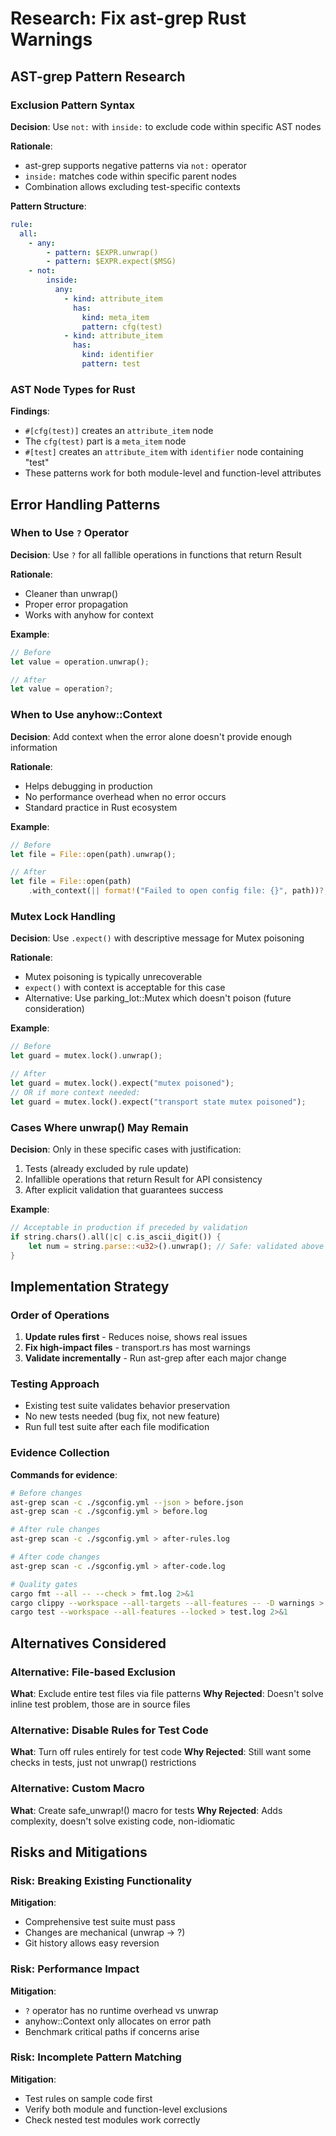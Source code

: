 # Research: Fix ast-grep Rust Warnings

## AST-grep Pattern Research

### Exclusion Pattern Syntax

**Decision**: Use `not:` with `inside:` to exclude code within specific AST nodes

**Rationale**:

- ast-grep supports negative patterns via `not:` operator
- `inside:` matches code within specific parent nodes
- Combination allows excluding test-specific contexts

**Pattern Structure**:

```yaml
rule:
  all:
    - any:
        - pattern: $EXPR.unwrap()
        - pattern: $EXPR.expect($MSG)
    - not:
        inside:
          any:
            - kind: attribute_item
              has:
                kind: meta_item
                pattern: cfg(test)
            - kind: attribute_item
              has:
                kind: identifier
                pattern: test
```

### AST Node Types for Rust

**Findings**:

- `#[cfg(test)]` creates an `attribute_item` node
- The `cfg(test)` part is a `meta_item` node
- `#[test]` creates an `attribute_item` with `identifier` node containing "test"
- These patterns work for both module-level and function-level attributes

## Error Handling Patterns

### When to Use `?` Operator

**Decision**: Use `?` for all fallible operations in functions that return Result

**Rationale**:

- Cleaner than unwrap()
- Proper error propagation
- Works with anyhow for context

**Example**:

```rust
// Before
let value = operation.unwrap();

// After
let value = operation?;
```

### When to Use anyhow::Context

**Decision**: Add context when the error alone doesn't provide enough information

**Rationale**:

- Helps debugging in production
- No performance overhead when no error occurs
- Standard practice in Rust ecosystem

**Example**:

```rust
// Before
let file = File::open(path).unwrap();

// After
let file = File::open(path)
    .with_context(|| format!("Failed to open config file: {}", path))?;
```

### Mutex Lock Handling

**Decision**: Use `.expect()` with descriptive message for Mutex poisoning

**Rationale**:

- Mutex poisoning is typically unrecoverable
- `expect()` with context is acceptable for this case
- Alternative: Use parking_lot::Mutex which doesn't poison (future consideration)

**Example**:

```rust
// Before
let guard = mutex.lock().unwrap();

// After
let guard = mutex.lock().expect("mutex poisoned");
// OR if more context needed:
let guard = mutex.lock().expect("transport state mutex poisoned");
```

### Cases Where unwrap() May Remain

**Decision**: Only in these specific cases with justification:

1. Tests (already excluded by rule update)
2. Infallible operations that return Result for API consistency
3. After explicit validation that guarantees success

**Example**:

```rust
// Acceptable in production if preceded by validation
if string.chars().all(|c| c.is_ascii_digit()) {
    let num = string.parse::<u32>().unwrap(); // Safe: validated above
}
```

## Implementation Strategy

### Order of Operations

1. **Update rules first** - Reduces noise, shows real issues
2. **Fix high-impact files** - transport.rs has most warnings
3. **Validate incrementally** - Run ast-grep after each major change

### Testing Approach

- Existing test suite validates behavior preservation
- No new tests needed (bug fix, not new feature)
- Run full test suite after each file modification

### Evidence Collection

**Commands for evidence**:

```bash
# Before changes
ast-grep scan -c ./sgconfig.yml --json > before.json
ast-grep scan -c ./sgconfig.yml > before.log

# After rule changes
ast-grep scan -c ./sgconfig.yml > after-rules.log

# After code changes
ast-grep scan -c ./sgconfig.yml > after-code.log

# Quality gates
cargo fmt --all -- --check > fmt.log 2>&1
cargo clippy --workspace --all-targets --all-features -- -D warnings > clippy.log 2>&1
cargo test --workspace --all-features --locked > test.log 2>&1
```

## Alternatives Considered

### Alternative: File-based Exclusion

**What**: Exclude entire test files via file patterns
**Why Rejected**: Doesn't solve inline test problem, those are in source files

### Alternative: Disable Rules for Test Code

**What**: Turn off rules entirely for test code
**Why Rejected**: Still want some checks in tests, just not unwrap() restrictions

### Alternative: Custom Macro

**What**: Create safe_unwrap!() macro for tests
**Why Rejected**: Adds complexity, doesn't solve existing code, non-idiomatic

## Risks and Mitigations

### Risk: Breaking Existing Functionality

**Mitigation**:

- Comprehensive test suite must pass
- Changes are mechanical (unwrap → ?)
- Git history allows easy reversion

### Risk: Performance Impact

**Mitigation**:

- `?` operator has no runtime overhead vs unwrap
- anyhow::Context only allocates on error path
- Benchmark critical paths if concerns arise

### Risk: Incomplete Pattern Matching

**Mitigation**:

- Test rules on sample code first
- Verify both module and function-level exclusions
- Check nested test modules work correctly
